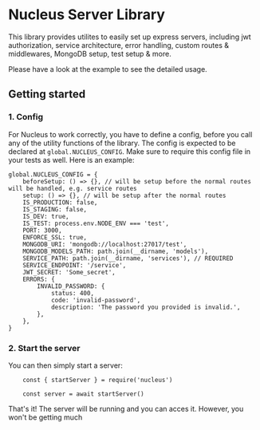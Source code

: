 # Nucleus Server Library

This library provides utilites to easily set up express servers, including jwt authorization, service architecture, error handling, custom routes & middlewares, MongoDB setup, test setup & more.

Please have a look at the example to see the detailed usage.

## Getting started

### 1. Config

For Nucleus to work correctly, you have to define a config, before you call any of the utility functions of the library. The config is expected to be declared at `global.NUCLEUS_CONFIG`. Make sure to require this config file in your tests as well. Here is an example:

```
global.NUCLEUS_CONFIG = {
    beforeSetup: () => {}, // will be setup before the normal routes will be handled, e.g. service routes
    setup: () => {}, // will be setup after the normal routes
    IS_PRODUCTION: false,
    IS_STAGING: false,
    IS_DEV: true,
    IS_TEST: process.env.NODE_ENV === 'test',
    PORT: 3000,
    ENFORCE_SSL: true,
    MONGODB_URI: 'mongodb://localhost:27017/test',
    MONGODB_MODELS_PATH: path.join(__dirname, 'models'),
    SERVICE_PATH: path.join(__dirname, 'services'), // REQUIRED
    SERVICE_ENDPOINT: '/service',
    JWT_SECRET: 'Some_secret',
    ERRORS: {
        INVALID_PASSWORD: {
            status: 400,
            code: 'invalid-password',
            description: 'The password you provided is invalid.',
        },
    },
}

```

### 2. Start the server

You can then simply start a server:

```
    const { startServer } = require('nucleus')

    const server = await startServer()
```

That's it! The server will be running and you can acces it. However, you won't be getting much

